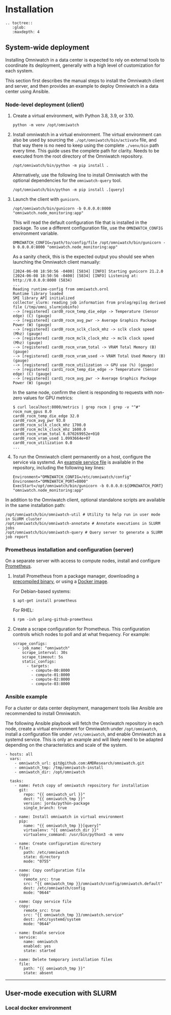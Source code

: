 # Installation

```eval_rst
.. toctree::
   :glob:
   :maxdepth: 4
```

## System-wide deployment

Installing Omniwatch in a data center is expected to rely on external tools to
coordinate its deployment, generally with a high level of customization for
each system.

This section first describes the manual steps to install the Omniwatch client
and server, and then provides an example to deploy Omniwatch in a data center
using Ansible.

### Node-level deployment (client)

1. Create a virtual environment, with Python 3.8, 3.9, or 3.10.
   ```
   python -m venv /opt/omniwatch
   ```

2. Install omniwatch in a virtual environment. The virtual environment can
   also be used by sourcing the `./opt/omniwatch/bin/activate` file, and that
   way there is no need to keep using the complete `./venv/bin` path every
   time. This guide uses the complete path for clarity. Needs to be
   executed from the root directory of the Omniwatch repository.
   ```
   /opt/omniwatch/bin/python -m pip install .
   ```
   Alternatively, use the following line to install Omniwatch with the
   optional dependencies for the `omniwatch-query` tool.
   ```
   /opt/omniwatch/bin/python -m pip install .[query]
   ```

3. Launch the client with `gunicorn`.
   ```
   /opt/omniwatch/bin/gunicorn -b 0.0.0.0:8000 "omniwatch.node_monitoring:app"
   ```
   This will read the default configuration file that is installed in the
   package. To use a different configuration file, use the `OMNIWATCH_CONFIG`
   environment variable.
   ```
   OMNIWATCH_CONFIG=/path/to/config/file /opt/omniwatch/bin/gunicorn -b 0.0.0.0:8000 "omniwatch.node_monitoring:app"
   ```
   As a sanity check, this is the expected output you should see when
   launching the Omniwatch client manually:
   ```
   [2024-06-08 18:50:56 -0400] [5834] [INFO] Starting gunicorn 21.2.0
   [2024-06-08 18:50:56 -0400] [5834] [INFO] Listening at: http://0.0.0.0:8000 (5834)
   ...
   Reading runtime-config from omniwatch.ornl
   Runtime library loaded
   SMI library API initialized
   collector_slurm: reading job information from prolog/epilog derived file (/tmp/omni_slurmjobinfo)
   --> [registered] card0_rocm_temp_die_edge -> Temperature (Sensor edge) (C) (gauge)
   --> [registered] card0_rocm_avg_pwr -> Average Graphics Package Power (W) (gauge)
   --> [registered] card0_rocm_sclk_clock_mhz -> sclk clock speed (Mhz) (gauge)
   --> [registered] card0_rocm_mclk_clock_mhz -> mclk clock speed (Mhz) (gauge)
   --> [registered] card0_rocm_vram_total -> VRAM Total Memory (B) (gauge)
   --> [registered] card0_rocm_vram_used -> VRAM Total Used Memory (B) (gauge)
   --> [registered] card0_rocm_utilization -> GPU use (%) (gauge)
   --> [registered] card1_rocm_temp_die_edge -> Temperature (Sensor edge) (C) (gauge)
   --> [registered] card1_rocm_avg_pwr -> Average Graphics Package Power (W) (gauge)
   ```
   In the same node, confirm the client is responding to requests with non-zero
   values for GPU metrics:
   ```
   $ curl localhost:8000/metrics | grep rocm | grep -v "^#"
   rocm_num_gpus 8.0
   card0_rocm_temp_die_edge 32.0
   card0_rocm_avg_pwr 93.0
   card0_rocm_sclk_clock_mhz 1700.0
   card0_rocm_mclk_clock_mhz 1600.0
   card0_rocm_vram_total 6.870269952e+010
   card0_rocm_vram_used 1.0993664e+07
   card0_rocm_utilization 0.0
   ...
   ```

4. To run the Omniwatch client permanently on a host, configure the service via
   systemd. An [example service file](https://github.com/AMDResearch/omniwatch/blob/main/omniwatch.service)
   is available in the repository, including the following key lines:
   ```
   Environment="OMNIWATCH_CONFIG=/etc/omniwatch/config"
   Environment="OMNIWATCH_PORT=8000"
   ExecStart=/opt/omniwatch/bin/gunicorn -b 0.0.0.0:${OMNIWATCH_PORT} "omniwatch.node_monitoring:app"
   ```

In addition to the Omniwatch client, optional standalone scripts are available
in the same installation path:
```
/opt/omniwatch/bin/omniwatch-util # Utility to help run in user mode in SLURM cluster
/opt/omniwatch/bin/omniwatch-annotate # Annotate executions in SLURM jobs
/opt/omniwatch/bin/omniwatch-query # Query server to generate a SLURM job report
```

### Prometheus installation and configuration (server)

On a separate server with access to compute nodes, install and configure
[Prometheus](https://prometheus.io/).

1. Install Prometheus from a package manager, downloading a [precompiled
   binary](https://prometheus.io/download/), or using a [Docker
   image](https://hub.docker.com/u/prom).

   For Debian-based systems:
   ```
   $ apt-get install prometheus
   ```
   For RHEL:
   ```
   $ rpm -ivh golang-github-prometheus
   ```

2. Create a scrape configuration for Prometheus. This configuration controls
   which nodes to poll and at what frequency. For example:
   ```
   scrape_configs:
     - job_name: "omniwatch"
       scrape_interval: 30s
       scrape_timeout: 5s
       static_configs:
         - targets:
           - compute-00:8000
           - compute-01:8000
           - compute-02:8000
           - compute-03:8000
   ```

### Ansible example

For a cluster or data center deployment, management tools like Ansible are
recommended to install Omniwatch.

The following Ansible playbook will fetch the Omniwatch repository in each
node, create a virtual environment for Omniwatch under `/opt/omniwatch`,
install a configuration file under `/etc/omniwatch`, and enable Omniwatch as a
systemd service. This is only an example and will likely need to be adapted
depending on the characteristics and scale of the system.

```
- hosts: all
  vars:
    - omniwatch_url: git@github.com:AMDResearch/omniwatch.git
    - omniwatch_tmp: /tmp/omniwatch-install
    - omniwatch_dir: /opt/omniwatch

  tasks:
    - name: Fetch copy of omniwatch repository for installation
      git:
        repo: "{{ omniwatch_url }}"
        dest: "{{ omniwatch_tmp }}"
        version: jorda/python-package
        single_branch: true

    - name: Install omniwatch in virtual environment
      pip:
        name: "{{ omniwatch_tmp }}[query]"
        virtualenv: "{{ omniwatch_dir }}"
        virtualenv_command: /usr/bin/python3 -m venv

    - name: Create configuration directory
      file:
        path: /etc/omniwatch
        state: directory
        mode: "0755"

    - name: Copy configuration file
      copy:
        remote_src: true
        src: "{{ omniwatch_tmp }}/omniwatch/config/omniwatch.default"
        dest: /etc/omniwatch/config
        mode: "0644"

    - name: Copy service file
      copy:
        remote_src: true
        src: "{{ omniwatch_tmp }}/omniwatch.service"
        dest: /etc/systemd/system
        mode: "0644"

    - name: Enable service
      service:
        name: omniwatch
        enabled: yes
        state: started

    - name: Delete temporary installation files
      file:
        path: "{{ omniwatch_tmp }}"
        state: absent
```

---

## User-mode execution with SLURM

### Local docker environment

